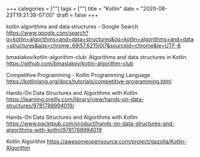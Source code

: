 +++
categories = [""]
tags = [""]
title = "Kotlin"
date = "2020-08-23T19:21:38-07:00"
draft = false
+++

kotlin algorithms and data structures - Google Search
https://www.google.com/search?q=kotlin+algorithms+and+data+structures&oq=kotlin+algorithms+and+data+structures&aqs=chrome..69i57.6215j0j7&sourceid=chrome&ie=UTF-8

bmaslakov/kotlin-algorithm-club: Algorithms and data structures in Kotlin.
https://github.com/bmaslakov/kotlin-algorithm-club

Competitive Programming - Kotlin Programming Language
https://kotlinlang.org/docs/tutorials/competitive-programming.html

Hands-On Data Structures and Algorithms with Kotlin
https://learning.oreilly.com/library/view/hands-on-data-structures/9781788994019/

Hands-On Data Structures and Algorithms with Kotlin
https://www.packtpub.com/product/hands-on-data-structures-and-algorithms-with-kotlin/9781788994019

Kotlin Algorithm
https://awesomeopensource.com/project/gazolla/Kotlin-Algorithm

